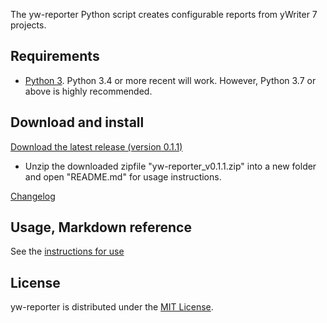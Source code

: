 The yw-reporter Python script creates configurable reports from yWriter 7 projects.

## Requirements

- [Python 3](https://www.python.org). Python 3.4 or more recent will work. However, Python 3.7 or above is highly recommended.

## Download and install

[Download the latest release (version 0.1.1)](https://raw.githubusercontent.com/peter88213/yw-reporter/master/dist/yw-reporter_v0.1.1.zip)

- Unzip the downloaded zipfile "yw-reporter_v0.1.1.zip" into a new folder and open "README.md" for usage instructions.

[Changelog](changelog)

## Usage, Markdown reference

See the [instructions for use](usage)

## License

yw-reporter is distributed under the [MIT
License](http://www.opensource.org/licenses/mit-license.php).
